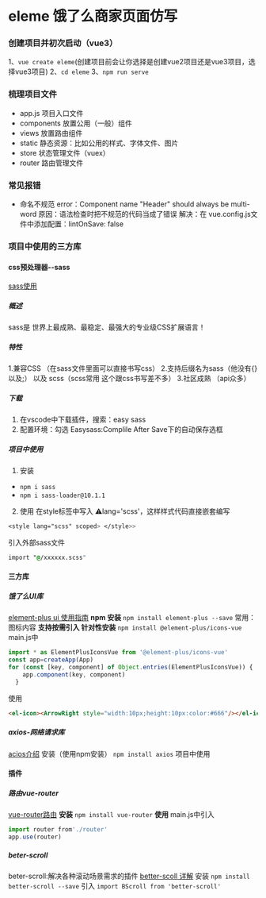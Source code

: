 # eleme 饿了么商家页面仿写
### 创建项目并初次启动（vue3）
1、`vue create eleme`(创建项目前会让你选择是创建vue2项目还是vue3项目，选择vue3项目)
2、`cd eleme`
3、`npm run serve`
### 梳理项目文件
- app.js 项目入口文件
- components 放置公用（一般）组件
- views 放置路由组件
- static 静态资源：比如公用的样式、字体文件、图片
- store 状态管理文件（vuex）
- router 路由管理文件
### 常见报错
- 命名不规范
error：Component name "Header" should always be multi-word
原因：语法检查时把不规范的代码当成了错误
解决：在 vue.config.js文件中添加配置：lintOnSave: false
### 项目中使用的三方库
#### css预处理器--sass
[sass使用](https://blog.csdn.net/weixin_46106512/article/details/124329180)
##### 概述
sass是 世界上最成熟、最稳定、最强大的专业级CSS扩展语言！
##### 特性
1.兼容CSS （在sass文件里面可以直接书写css）
2.支持后缀名为sass（他没有{}以及;） 以及 scss（scss常用 这个跟css书写差不多）
3.社区成熟 （api众多）
##### 下载
1. 在vscode中下载插件，搜索：easy sass
2. 配置环境：勾选 Easysass:Complile After Save下的自动保存选框
##### 项目中使用
1. 安装
- `npm i sass`
- `npm i sass-loader@10.1.1`
2. 使用
在style标签中写入 ⚠️lang='scss'，这样样式代码直接嵌套编写
```css
<style lang="scss" scoped> </style>>
```
引入外部sass文件
```css
import "@/xxxxxx.scss"
```
#### 三方库
##### 饿了么UI库
[element-plus ui 使用指南](https://element-plus.gitee.io/zh-CN/component/icon.html#%25E5%259B%25BE%25E6%25A0%2587%25E9%259B%2586%25E5%2590%2588)
**npm 安装**
`npm install element-plus --save`
常用：图标内容
**支持按需引入 针对性安装**
`npm install @element-plus/icons-vue`
main.js中
```js
import * as ElementPlusIconsVue from '@element-plus/icons-vue'
const app=createApp(App)
for (const [key, component] of Object.entries(ElementPlusIconsVue)) {
    app.component(key, component)
  }
```
使用
```html
<el-icon><ArrowRight style="width:10px;height:10px:color:#666"/></el-icon>
```
##### axios-网络请求库
[acios介绍](https://www.axios-http.cn/docs/intro)
安装（使用npm安装）
`npm install axios`
项目中使用
#### 插件
##### 路由vue-router
[vue-router路由](https://blog.csdn.net/sinat_17775997/article/details/80688397)
**安装**
`npm install vue-router`
**使用**
main.js中引入
```js
import router from'./router'
app.use(router)
```
##### beter-scroll
beter-scroll:解决各种滚动场景需求的插件
[better-scoll 详解](https://blog.csdn.net/wzg0817/article/details/108013765)
安装
`npm install better-scroll --save`
引入
`import BScroll from 'better-scroll'`



